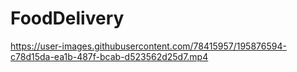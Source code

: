 # FoodDelivery



https://user-images.githubusercontent.com/78415957/195876594-c78d15da-ea1b-487f-bcab-d523562d25d7.mp4

